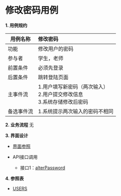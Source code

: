 # 修改密码用例
 **1. 用例规约**

|用例名称|修改密码|
|-------|:-------------|
|功能|修改用户的密码|
|参与者|学生，老师|
|前置条件|必须先登录|
|后置条件|跳转登陆页面|
|主事件流| 1.用户填写新密码（两次输入） <br/> 2.用户提交修改信息 <br/>3.系统存储修改后密码|
|备选事件流| 1.系统提示两次输入的密码不相同 |

 **2. 业务流程**
无

**3. 界面设计**
- [界面参照](https://white12138.github.io/is_analysis/test6/web/%E4%BF%AE%E6%94%B9%E5%AF%86%E7%A0%81.html)

- API接口调用
    - 接口1：[alterPassword](https://github.com/white12138/is_analysis/blob/master/test6/%E6%8E%A5%E5%8F%A3/alterPassword.md)


**4. 参照表**

- [USERS](https://github.com/white12138/is_analysis/blob/master/test6/shujuku/README.md)
